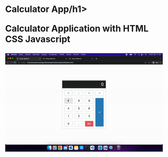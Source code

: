 <h1>Calculator App/h1>

<p>Calculator Application with HTML CSS Javascript</p>

<img src="hesapmakinasi.gif">
